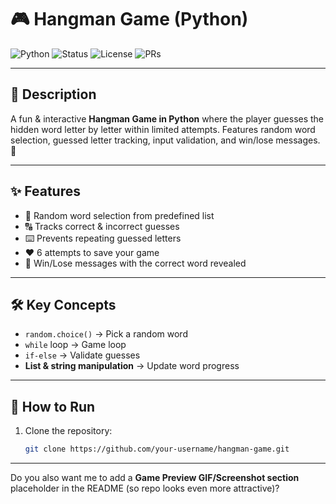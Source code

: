 # 🎮 Hangman Game (Python)

![Python](https://img.shields.io/badge/Python-3.x-blue.svg)
![Status](https://img.shields.io/badge/Status-Completed-brightgreen.svg)
![License](https://img.shields.io/badge/License-MIT-orange.svg)
![PRs](https://img.shields.io/badge/PRs-Welcome-yellow.svg)

---

## 📌 Description
A fun & interactive **Hangman Game in Python** where the player guesses the hidden word letter by letter within limited attempts. Features random word selection, guessed letter tracking, input validation, and win/lose messages. 🚀  

---

## ✨ Features
- 🎯 Random word selection from predefined list  
- 🔠 Tracks correct & incorrect guesses  
- ⌨️ Prevents repeating guessed letters  
- ❤️ 6 attempts to save your game  
- 🎉 Win/Lose messages with the correct word revealed  

---

## 🛠️ Key Concepts
- `random.choice()` → Pick a random word  
- `while` loop → Game loop  
- `if-else` → Validate guesses  
- **List & string manipulation** → Update word progress  

---

## 🚀 How to Run
1. Clone the repository:
   ```bash
   git clone https://github.com/your-username/hangman-game.git


---

Do you also want me to add a **Game Preview GIF/Screenshot section** placeholder in the README (so repo looks even more attractive)?


